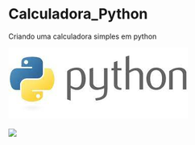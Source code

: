 # Calculadora_Python
Criando uma calculadora simples em python


<img src="https://github.com/marcospatton/learning-_Python/blob/main/logo.jpg"></a>
<br><br>
<img src="[https://github.com/marcospatton/calculadora_python/blob/main/logo.jpg](https://github.com/marcospatton/Calculadora_Python/blob/main/calculadora.png)"></a>
<br><br>
